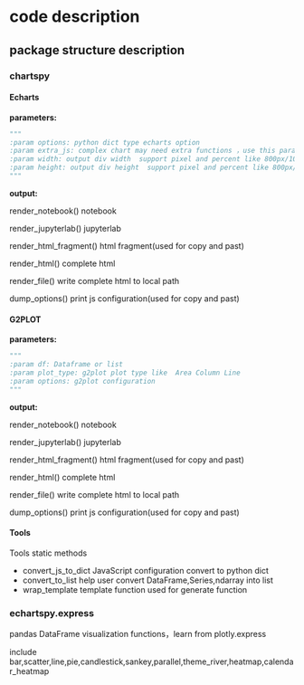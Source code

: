 # code description

## package structure description

### chartspy

#### Echarts 

**parameters:**
```python
"""
:param options: python dict type echarts option
:param extra_js: complex chart may need extra functions ，use this parameter
:param width: output div width  support pixel and percent like 800px/100%
:param height: output div height  support pixel and percent like 800px/100%
"""
```

**output:**


render_notebook() notebook

render_jupyterlab() jupyterlab

render_html_fragment()  html fragment(used for copy and past)

render_html()  complete html

render_file() write complete html to local path

dump_options() print js configuration(used for copy and past)

#### G2PLOT 

**parameters:**
```python
"""
:param df: Dataframe or list
:param plot_type: g2plot plot type like  Area Column Line 
:param options: g2plot configuration    
"""
```

**output:**

render_notebook() notebook

render_jupyterlab() jupyterlab

render_html_fragment()  html fragment(used for copy and past)

render_html()  complete html

render_file() write complete html to local path

dump_options() print js configuration(used for copy and past)


#### Tools 

Tools  static methods

* convert_js_to_dict JavaScript configuration convert to python dict
* convert_to_list help user convert DataFrame,Series,ndarray into list
* wrap_template template function used for generate function 

### echartspy.express

pandas DataFrame visualization functions，learn from plotly.express

include  bar,scatter,line,pie,candlestick,sankey,parallel,theme_river,heatmap,calendar_heatmap

